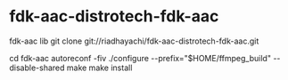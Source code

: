 # fdk-aac-distrotech-fdk-aac
fdk-aac lib
git clone git://riadhayachi/fdk-aac-distrotech-fdk-aac.git

cd fdk-aac
autoreconf -fiv
./configure --prefix="$HOME/ffmpeg_build" --disable-shared
make
make install
